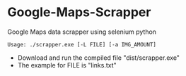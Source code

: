 # Google-Maps-Scrapper
Google Maps data scrapper using selenium python

`Usage: ./scrapper.exe [-L FILE] [-a IMG_AMOUNT]`
* Download and run the compiled file "dist/scrapper.exe"
* The example for FILE is "links.txt"

